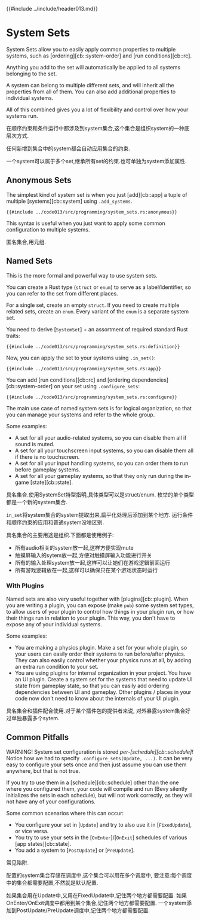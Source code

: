 {{#include ../include/header013.md}}

# System Sets

System Sets allow you to easily apply common properties to multiple systems,
such as [ordering][cb::system-order] and [run conditions][cb::rc].

Anything you add to the set will automatically be applied to all systems
belonging to the set.

A system can belong to multiple different sets, and will inherit all the
properties from all of them. You can also add additional properties to
individual systems.

All of this combined gives you a lot of flexibility and control over how your systems run.

在顺序约束和条件运行中都涉及到system集合,这个集合是组织system的一种底层次方式.

任何新增到集合中的system都会自动应用集合的约束.

一个system可以属于多个set,继承所有set的约束.也可单独为system添加属性.

## Anonymous Sets

The simplest kind of system set is when you just [add][cb::app] a tuple of
multiple [systems][cb::system] using `.add_systems`.

```rust,no_run,noplayground
{{#include ../code013/src/programming/system_sets.rs:anonymous}}
```

This syntax is useful when you just want to apply some common configuration to
multiple systems.

匿名集合,用元组.

## Named Sets

This is the more formal and powerful way to use system sets.

You can create a Rust type (`struct` or `enum`) to serve as a label/identifier,
so you can refer to the set from different places.

For a single set, create an empty `struct`. If you need to create multiple
related sets, create an `enum`. Every variant of the `enum` is a separate system
set.

You need to derive [`SystemSet`] + an assortment of required standard Rust traits:

```rust,no_run,noplayground
{{#include ../code013/src/programming/system_sets.rs:definition}}
```

Now, you can apply the set to your systems using `.in_set()`:

```rust,no_run,noplayground
{{#include ../code013/src/programming/system_sets.rs:app}}
```

You can add [run conditions][cb::rc] and [ordering
dependencies][cb::system-order] on your set using `.configure_sets`:

```rust,no_run,noplayground
{{#include ../code013/src/programming/system_sets.rs:configure}}
```

The main use case of named system sets is for logical organization, so that you
can manage your systems and refer to the whole group.

Some examples:
 - A set for all your audio-related systems, so you can disable them all if sound is muted.
 - A set for all your touchscreen input systems, so you can disable them all if there is no touchscreen.
 - A set for all your input handling systems, so you can order them to run before gameplay systems.
 - A set for all your gameplay systems, so that they only run during the in-game [state][cb::state].

具名集合.使用SystemSet特型指明,具体类型可以是struct/enum.
枚举的单个类型都是一个新的system集合.

`in_set`将system集合的system提取出来,扁平化处理后添加到某个地方.
运行条件和顺序约束的应用和普通system没啥区别.

具名集合的主要用途是组织.下面都是使用例子:
- 所有audio相关的system放一起,这样方便实现mute
- 触摸屏输入的sytem放一起,方便对触摸屏输入功能进行开关
- 所有的输入处理system放一起,这样可以让她们在游戏逻辑前面运行
- 所有游戏逻辑放在一起,这样可以确保只在某个游戏状态时运行

### With Plugins

Named sets are also very useful together with [plugins][cb::plugin]. When you are writing
a plugin, you can expose (make `pub`) some system set types, to allow users of your
plugin to control how things in your plugin run, or how their things run in relation to
your plugin. This way, you don't have to expose any of your individual systems.

Some examples:
 - You are making a physics plugin. Make a set for your whole plugin, so your users can
   easily order their systems to run before/after physics. They can also easily control
   whether your physics runs at all, by adding an extra run condition to your set.
 - You are using plugins for internal organization in your project. You have an UI plugin.
   Create a system set for the systems that need to update UI state from gameplay state,
   so that you can easily add ordering dependencies between UI and gameplay. Other plugins
   / places in your code now don't need to know about the internals of your UI plugin.

具名集合和插件配合使用.对于某个插件包的提供者来说,
对外暴露system集合好过单独暴露多个sytem.

## Common Pitfalls

WARNING! System set configuration is stored *per-[schedule][cb::schedule]!* Notice how
we had to specify `.configure_sets(Update, ...)`. It can be very easy to configure your
sets once and then just assume you can use them anywhere, but that is not true.

If you try to use them in a [schedule][cb::schedule] other than the one
where you configured them, your code will compile and run (Bevy silently
initializes the sets in each schedule), but will not work correctly, as they
will not have any of your configurations.

Some common scenarios where this can occur:
 - You configure your set in [`Update`] and try to also use it in [`FixedUpdate`], or vice versa.
 - You try to use your sets in the [`OnEnter`]/[`OnExit`] schedules of various [app states][cb::state].
 - You add a system to [`PostUpdate`] or [`PreUpdate`].

常见陷阱.

配置的system集合存储在调度中,这个集合可以用在多个调度中,
要注意:每个调度中的集合都需要配置,不然就是默认配置.

如果集合用在Update中,又用在FixedUpdate中,记住两个地方都需要配置.
如果OnEnter/OnExit调度中都用到某个集合,记住两个地方都需要配置.
一个system添加到PostUpdate/PreUpdate调度中,记住两个地方都需要配置.
